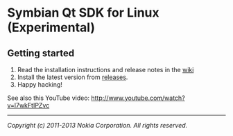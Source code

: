 Symbian Qt SDK for Linux (Experimental)
=======================================

Getting started
--------------------------------------------------------------------------------

1. Read the installation instructions and release notes in the [wiki](https://github.com/nokia-developer/symbian-qt-sdk-for-linux/wiki)
2. Install the latest version from [releases](https://github.com/nokia-developer/symbian-qt-sdk-for-linux/releases).
3. Happy hacking!

See also this YouTube video: http://www.youtube.com/watch?v=l7wkFtIPZvc


--------------------------------------------------------------------------------

*Copyright (c) 2011-2013 Nokia Corporation. All rights reserved.*
